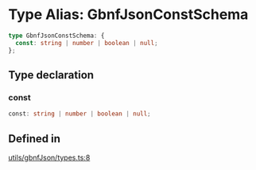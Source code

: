 # Type Alias: GbnfJsonConstSchema

```ts
type GbnfJsonConstSchema: {
  const: string | number | boolean | null;
};
```

## Type declaration

### const

```ts
const: string | number | boolean | null;
```

## Defined in

[utils/gbnfJson/types.ts:8](https://github.com/withcatai/node-llama-cpp/blob/6405ee945e792651123189aae2612212095765b6/src/utils/gbnfJson/types.ts#L8)
